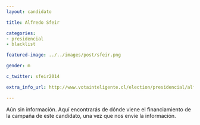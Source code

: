 ```yaml
---
layout: candidato

title: Alfredo Sfeir

categories: 
- presidencial
- blacklist

featured-image: ../../images/post/sfeir.png

gender: m

c_twitter: sfeir2014

extra_info_url: http://www.votainteligente.cl/election/presidencial/alfredo-sfeir

---
```


Aún sin información. Aquí encontrarás de dónde viene el financiamiento de la campaña de este candidato, una vez que nos envíe la información.



